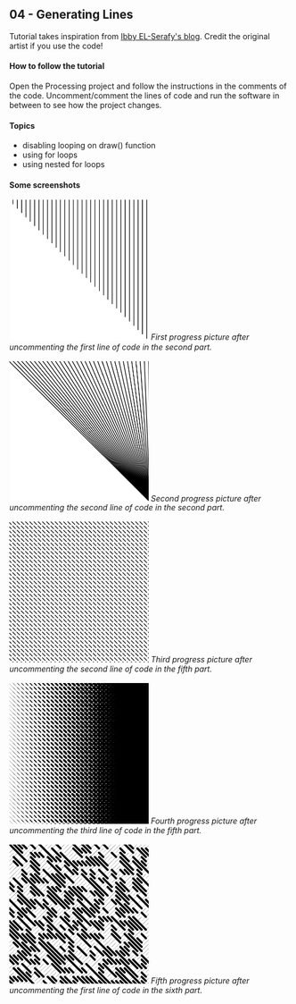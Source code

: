 ## 04 - Generating Lines
Tutorial takes inspiration from [Ibby EL-Serafy's blog](https://theibbster.medium.com/a-gentle-introduction-to-coding-by-making-generative-art-c7f0a7b744a6).
Credit the original artist if you use the code!

#### How to follow the tutorial
Open the Processing project and follow the instructions in the comments of the code. Uncomment/comment the lines of code and run the software in between to see how the project changes.

#### Topics
- disabling looping on draw() function
- using for loops
- using nested for loops

#### Some screenshots
<img src="01-second-part-1st-line.png" width="250"/>
<em>First progress picture after uncommenting the first line of code in the second part.</em>
<br><br>

<img src="02-second-part-2nd-line.png" width="250"/>
<em>Second progress picture after uncommenting the second line of code in the second part.</em>
<br><br>

<img src="03-fifth-part-2nd-line.png" width="250"/>
<em>Third progress picture after uncommenting the second line of code in the fifth part.</em>
<br><br>

<img src="04-fifth-part-3rd-line.png" width="250"/>
<em>Fourth progress picture after uncommenting the third line of code in the fifth part.</em>
<br><br>

<img src="05-sixth-part-1st-line.png" width="250"/>
<em>Fifth progress picture after uncommenting the first line of code in the sixth part.</em>

